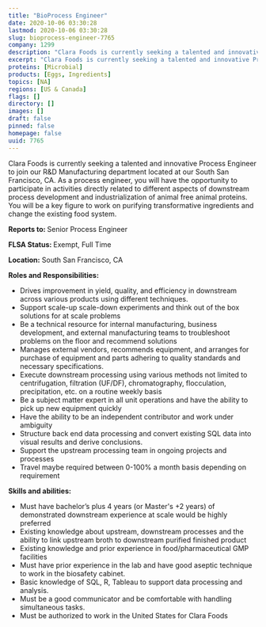 ```yaml
---
title: "BioProcess Engineer"
date: 2020-10-06 03:30:28
lastmod: 2020-10-06 03:30:28
slug: bioprocess-engineer-7765
company: 1299
description: "Clara Foods is currently seeking a talented and innovative Process Engineer to join our R&D Manufacturing department located at our South San Francisco, CA. As a process engineer, you will have the opportunity to participate in activities directly related to different aspects of downstream process development and industrialization of animal free animal proteins. You will be a key figure to work on purifying transformative ingredients and change the existing food system.Reports to: Senior Process EngineerFLSA Status: Exempt, Full Time"
excerpt: "Clara Foods is currently seeking a talented and innovative Process Engineer to join our R&D Manufacturing department located at our South San Francisco, CA. As a process engineer, you will have the opportunity to participate in activities directly related to different aspects of downstream process development and industrialization of animal free animal proteins. You will be a key figure to work on purifying transformative ingredients and change the existing food system.Reports to: Senior Process EngineerFLSA Status: Exempt, Full Time"
proteins: [Microbial]
products: [Eggs, Ingredients]
topics: [NA]
regions: [US & Canada]
flags: []
directory: []
images: []
draft: false
pinned: false
homepage: false
uuid: 7765
---
```

<p>Clara Foods is currently seeking a talented and innovative Process Engineer to join our R&D Manufacturing department located at our South San Francisco, CA. As a process engineer, you will have the opportunity to participate in activities directly related to different aspects of downstream process development and industrialization of animal free animal proteins. You will be a key figure to work on purifying transformative ingredients and change the existing food system.</p>
<p><strong>Reports to: </strong>Senior Process Engineer</p>
<p><strong>FLSA Status: </strong>Exempt, Full Time</p>
<p><strong>Location:</strong> South San Francisco, CA </p>
<p><strong>Roles and Responsibilities:</strong></p>
<ul>
<li>Drives improvement in yield, quality, and efficiency in downstream across various products using different techniques.</li>
<li>Support scale-up scale-down experiments and think out of the box solutions for at scale problems</li>
<li>Be a technical resource for internal manufacturing, business development, and external manufacturing teams to troubleshoot problems on the floor and recommend solutions</li>
<li>Manages external vendors, recommends equipment, and arranges for purchase of equipment and parts adhering to quality standards and necessary specifications.</li>
<li>Execute downstream processing using various methods not limited to centrifugation, filtration (UF/DF), chromatography, flocculation, precipitation, etc. on a routine weekly basis</li>
<li>Be a subject matter expert in all unit operations and have the ability to pick up new equipment quickly</li>
<li>Have the ability to be an independent contributor and work under ambiguity </li>
<li>Structure back end data processing and convert existing SQL data into visual results and derive conclusions.</li>
<li>Support the upstream processing team in ongoing projects and processes</li>
<li>Travel maybe required between 0-100% a month basis depending on requirement</li>
</ul>
<p><strong>Skills and abilities:</strong></p>
<ul>
<li>Must have bachelor’s plus 4 years (or Master's +2 years) of demonstrated downstream experience at scale would be highly preferred</li>
<li>Existing knowledge about upstream, downstream processes and the ability to link upstream broth to downstream purified finished product</li>
<li>Existing knowledge and prior experience in food/pharmaceutical GMP facilities</li>
<li>Must have prior experience in the lab and have good aseptic technique to work in the biosafety cabinet.</li>
<li>Basic knowledge of SQL, R, Tableau to support data processing and analysis.</li>
<li>Must be a good communicator and be comfortable with handling simultaneous tasks.</li>
<li>Must be authorized to work in the United States for Clara Foods</li>
</ul>
